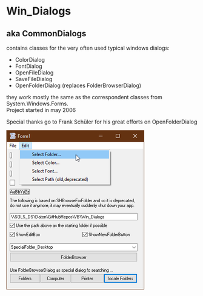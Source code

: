 # Win_Dialogs  
## aka CommonDialogs  
contains classes for the very often used typical windows dialogs:  
* ColorDialog  
* FontDialog  
* OpenFileDialog  
* SaveFileDialog  
* OpenFolderDialog (replaces FolderBrowserDialog)  



they work mostly the same as the correspondent classes from System.Windows.Forms.  
Project started in may 2006  
  
Special thanks go to Frank Schüler for his great efforts on OpenFolderDialog  
  
![WinDialogs Image](Resources/WinDialogs.png "Windialogs Image")
 
